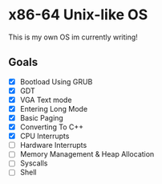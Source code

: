 # x86-64 Unix-like OS #
This is my own OS im currently writing!

## Goals ##
- [X] Bootload Using GRUB
- [X] GDT
- [X] VGA Text mode
- [X] Entering Long Mode
- [X] Basic Paging
- [x] Converting To C++
- [X] CPU Interrupts
- [ ] Hardware Interrupts
- [ ] Memory Management & Heap Allocation
- [ ] Syscalls
- [ ] Shell
